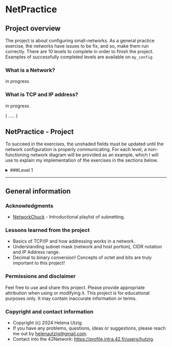 # NetPractice

## Project overview

The project is about configuring small-networks. As a general practice exercise, the networks have issues to be fix, and so, make them run correctly. There are 10 levels to complete in order to finish the project. Examples of successfully completed levels are available on `my_config`

### What is a Network?
in progress

### What is TCP and IP address?
in progress

( ..... )

## NetPractice - Project

To succeed in the exercises, the unshaded fields must be updated until the network configuration is properly communicating. For each level, a non-functioning network diagram will be provided as an example, which I will use to explain my implementation of the exercises in the sections below.

<details>
  <summary>###Level 1</summary>
  <br>

example of level 1 explaning 


  </details>

---


## General information

### Acknowledgments

- [NetworkChuck](https://youtu.be/5WfiTHiU4x8?si=nG4YrKvgIwYG8EY_) - Introductional playlist of subnetting. 

### Lessons learned from the project

- Basics of TCP/IP and how addressing works in a network.
- Understanding subnet mask (network and host portion), CIDR notation and IP Address range.
- Decimal to binary conversion! Concepts of octet and bits are truly important to this project!

### Permissions and disclaimer

Feel free to use and share this project. Please provide appropriate attribution when using or modifying it. This project is for educational purposes only. It may contain inaccurate information or terms.

### Copyright and contact information

- Copyright (c) 2024 Helena Utzig.
- If you have any problems, questions, ideas or suggestions, please reach me out by helenautzig@gmail.com.
- Contact into the 42Network: https://profile.intra.42.fr/users/hutzig.
